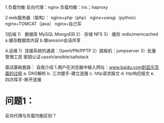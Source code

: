 1.负载均衡
反向代理：nginx
负载均衡：lvs；haproxy

2.web服务器（架构）：
nginx+php（php）
nginx+uwsgi（python）
nginx+TOMCAT（java）
nginx+自己写

3后端
1） 数据库
MySQL
MongoDB
2） 存储
NFS
3） 缓存
redis/memcached
a.缓存数据库内容
b.做session会话共享

4.运维
1）连接系统的通道：OpenVPN/PPTP
2）跳板机：jumpserver
3）批量管理工具
密钥认证+pssh/ansible/saltstack


面试基础套路：
自我介绍
1.用户在浏览器中输入网址：www.baidu.com到显示页面的过程
a. DNS解析
b. 三次握手-建立连接
c. http请求报文
d. htp响应报文
e. 四次挥手-断开连接

# 问题1：

反向代理与负载均衡区别？

